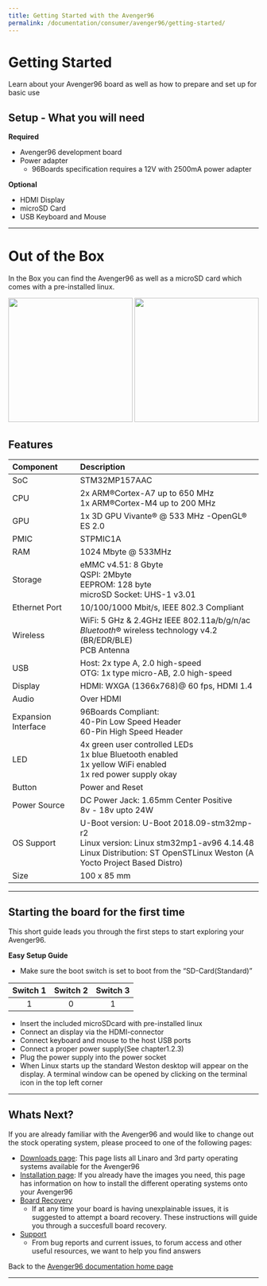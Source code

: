 ```yaml
---
title: Getting Started with the Avenger96
permalink: /documentation/consumer/avenger96/getting-started/
---
```

# Getting Started

Learn about your Avenger96 board as well as how to prepare and set up for basic use

## Setup - What you will need

**Required**
- Avenger96 development board
- Power adapter
   - 96Boards specification requires a 12V with 2500mA power adapter

**Optional**
- HDMI Display
- microSD Card
- USB Keyboard and Mouse

***

# Out of the Box

In the Box you can find the Avenger96 as well as a microSD card which comes with a pre-installed linux.

<img src="../additional-docs/images/images-board/sd/avenger96-front-sd.png" data-canonical-src="../additional-docs/images/images-board/sd/avenger96-front-sd.png" width="250" height="250" />
<img src="../additional-docs/images/images-board/sd/avenger96-back-sd.png" data-canonical-src="../additional-docs/images/images-board/sd/avenger96-back-sd.png" width="250" height="250" />


## Features

|   Component          |   Description |
|:---------------------|:--------------|
|  SoC                 | STM32MP157AAC              |
|  CPU                 | 2x ARM®Cortex-A7 up to 650 MHz <br> 1x ARM®Cortex-M4 up to 200 MHz                                                     |
|  GPU                 | 1x 3D GPU Vivante® @ 533 MHz -OpenGL® ES 2.0                                                                           |
|  PMIC                | STPMIC1A                                                                                                               |
|  RAM                 | 1024 Mbyte @ 533MHz                                                                                                    |
|  Storage             | eMMC v4.51: 8 Gbyte <br> QSPI: 2Mbyte <br> EEPROM: 128 byte <br> microSD Socket: UHS-1 v3.01                           |
|  Ethernet Port       | 10/100/1000 Mbit/s, IEEE 802.3 Compliant                                                                               |
|  Wireless            | WiFi: 5 GHz & 2.4GHz IEEE 802.11a/b/g/n/ac <br> _Bluetooth_® wireless technology v4.2 (BR/EDR/BLE) <br> PCB Antenna                           |
|  USB                 | Host: 2x type A, 2.0 high-speed <br> OTG: 1x type micro-AB, 2.0 high-speed                                             |
|  Display             | HDMI: WXGA (1366x768)@ 60 fps, HDMI 1.4                                                                                |
|  Audio               | Over HDMI                                                                                                              |
|  Expansion Interface | 96Boards Compliant: <br> 40-Pin Low Speed Header <br> 60-Pin High Speed Header                                         |
|  LED                 | 4x green user controlled LEDs <br> 1x blue Bluetooth enabled <br> 1x yellow WiFi enabled <br> 1x red power supply okay |
|  Button              | Power and Reset                                                                                                        |
|  Power Source        | DC Power Jack: 1.65mm Center Positive <br> 8v - 18v upto 24W                                                           |
|  OS Support          | U-Boot version: U-Boot 2018.09-stm32mp-r2 <br> Linux version: Linux stm32mp1-av96 4.14.48 <br> Linux Distribution: ST OpenSTLinux Weston (A Yocto Project Based Distro) |
|  Size                | 100 x 85 mm                                                                                                            |


***

## Starting the board for the first time

This short guide leads you through the first steps to start exploring your Avenger96.

**Easy Setup Guide**
- Make sure the boot switch is set to boot from the “SD-Card(Standard)”

| Switch 1 | Switch 2 | Switch 3 |
|:--------:|:--------:|:--------:|
| 1        | 0        | 1        |

- Insert the included microSDcard with pre-installed linux
- Connect an display via the HDMI-connector
- Connect keyboard and mouse to the host USB ports
- Connect a proper power supply(See chapter1.2.3)
- Plug the power supply into the power socket
- When Linux starts up the standard Weston desktop will appear on the display. A terminal window can be opened by clicking on the terminal icon in the top left corner


***

## Whats Next?

If you are already familiar with the Avenger96 and would like to change out the stock operating system, please proceed to one of the following pages:

- [Downloads page](../downloads/): This page lists all Linaro and 3rd party operating systems available for the Avenger96
- [Installation page](../installation/): If you already have the images you need, this page has information on how to install the different operating systems onto your Avenger96
- [Board Recovery](../installation/board-recovery.md)
   - If at any time your board is having unexplainable issues, it is suggested to attempt a board recovery. These instructions will guide you through a succesfull board recovery.
- [Support](../support/)
   - From bug reports and current issues, to forum access and other useful resources, we want to help you find answers

Back to the [Avenger96 documentation home page](../)

***
